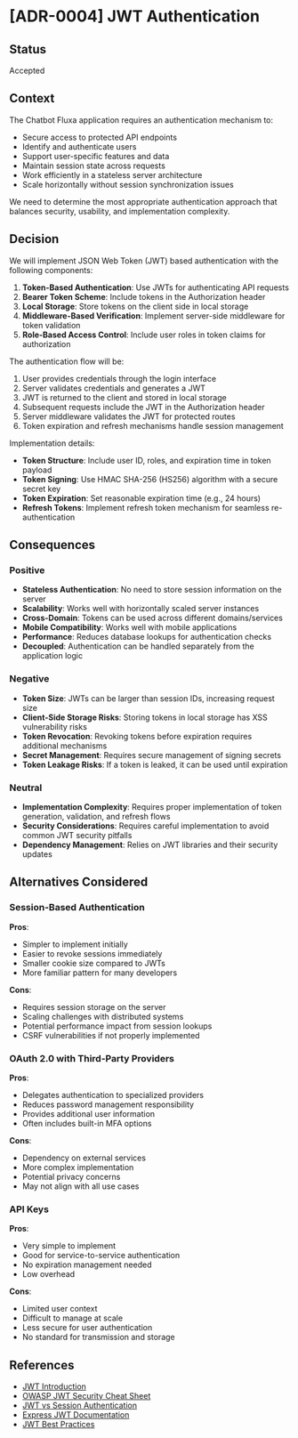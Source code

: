 # [ADR-0004] JWT Authentication

## Status

Accepted

## Context

The Chatbot Fluxa application requires an authentication mechanism to:

- Secure access to protected API endpoints
- Identify and authenticate users
- Support user-specific features and data
- Maintain session state across requests
- Work efficiently in a stateless server architecture
- Scale horizontally without session synchronization issues

We need to determine the most appropriate authentication approach that balances security, usability, and implementation complexity.

## Decision

We will implement JSON Web Token (JWT) based authentication with the following components:

1. **Token-Based Authentication**: Use JWTs for authenticating API requests
2. **Bearer Token Scheme**: Include tokens in the Authorization header
3. **Local Storage**: Store tokens on the client side in local storage
4. **Middleware-Based Verification**: Implement server-side middleware for token validation
5. **Role-Based Access Control**: Include user roles in token claims for authorization

The authentication flow will be:

1. User provides credentials through the login interface
2. Server validates credentials and generates a JWT
3. JWT is returned to the client and stored in local storage
4. Subsequent requests include the JWT in the Authorization header
5. Server middleware validates the JWT for protected routes
6. Token expiration and refresh mechanisms handle session management

Implementation details:

- **Token Structure**: Include user ID, roles, and expiration time in token payload
- **Token Signing**: Use HMAC SHA-256 (HS256) algorithm with a secure secret key
- **Token Expiration**: Set reasonable expiration time (e.g., 24 hours)
- **Refresh Tokens**: Implement refresh token mechanism for seamless re-authentication

## Consequences

### Positive

- **Stateless Authentication**: No need to store session information on the server
- **Scalability**: Works well with horizontally scaled server instances
- **Cross-Domain**: Tokens can be used across different domains/services
- **Mobile Compatibility**: Works well with mobile applications
- **Performance**: Reduces database lookups for authentication checks
- **Decoupled**: Authentication can be handled separately from the application logic

### Negative

- **Token Size**: JWTs can be larger than session IDs, increasing request size
- **Client-Side Storage Risks**: Storing tokens in local storage has XSS vulnerability risks
- **Token Revocation**: Revoking tokens before expiration requires additional mechanisms
- **Secret Management**: Requires secure management of signing secrets
- **Token Leakage Risks**: If a token is leaked, it can be used until expiration

### Neutral

- **Implementation Complexity**: Requires proper implementation of token generation, validation, and refresh flows
- **Security Considerations**: Requires careful implementation to avoid common JWT security pitfalls
- **Dependency Management**: Relies on JWT libraries and their security updates

## Alternatives Considered

### Session-Based Authentication

**Pros**:
- Simpler to implement initially
- Easier to revoke sessions immediately
- Smaller cookie size compared to JWTs
- More familiar pattern for many developers

**Cons**:
- Requires session storage on the server
- Scaling challenges with distributed systems
- Potential performance impact from session lookups
- CSRF vulnerabilities if not properly implemented

### OAuth 2.0 with Third-Party Providers

**Pros**:
- Delegates authentication to specialized providers
- Reduces password management responsibility
- Provides additional user information
- Often includes built-in MFA options

**Cons**:
- Dependency on external services
- More complex implementation
- Potential privacy concerns
- May not align with all use cases

### API Keys

**Pros**:
- Very simple to implement
- Good for service-to-service authentication
- No expiration management needed
- Low overhead

**Cons**:
- Limited user context
- Difficult to manage at scale
- Less secure for user authentication
- No standard for transmission and storage

## References

- [JWT Introduction](https://jwt.io/introduction)
- [OWASP JWT Security Cheat Sheet](https://cheatsheetseries.owasp.org/cheatsheets/JSON_Web_Token_for_Java_Cheat_Sheet.html)
- [JWT vs Session Authentication](https://www.pingidentity.com/en/resources/blog/post/jwt-security-nobody-talks-about.html)
- [Express JWT Documentation](https://github.com/auth0/express-jwt)
- [JWT Best Practices](https://datatracker.ietf.org/doc/html/draft-ietf-oauth-jwt-bcp-07)
